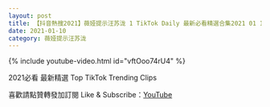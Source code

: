 ```yaml
---
layout: post
title: 【抖音熱搜2021】薇娅提示汪苏泷 1 TikTok Daily 最新必看精選合集2021 01 10
date: 2021-01-10
category: 薇娅提示汪苏泷
---
```


{% include youtube-video.html id="vftOoo74rU4" %}

2021必看 最新精選 Top TikTok Trending Clips

喜歡請點贊轉發加訂閱 Like & Subscribe：[YouTube](https://www.youtube.com/channel/UCAoR7VcanIPd04uEq_GIylA/videos)

